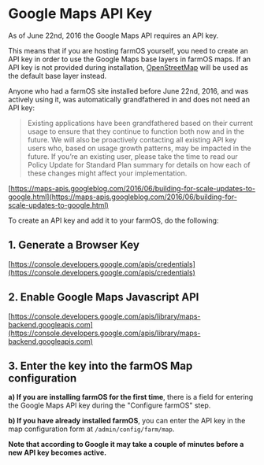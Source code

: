 # Google Maps API Key

As of June 22nd, 2016 the Google Maps API requires an API key.

This means that if you are hosting farmOS yourself, you need to create an API
key in order to use the Google Maps base layers in farmOS maps. If an API key
is not provided during installation, [OpenStreetMap] will be used as the
default base layer instead.

Anyone who had a farmOS site installed before June 22nd, 2016, and was actively
using it, was automatically grandfathered in and does not need an API key:

> Existing applications have been grandfathered based on their current usage to
> ensure that they continue to function both now and in the future. We will
> also be proactively contacting all existing API key users who, based on usage
> growth patterns, may be impacted in the future. If you’re an existing user,
> please take the time to read our Policy Update for Standard Plan summary for
> details on how each of these changes might affect your implementation.

[https://maps-apis.googleblog.com/2016/06/building-for-scale-updates-to-google.html](https://maps-apis.googleblog.com/2016/06/building-for-scale-updates-to-google.html)

To create an API key and add it to your farmOS, do the following:

## 1. Generate a Browser Key

[https://console.developers.google.com/apis/credentials](https://console.developers.google.com/apis/credentials)

## 2. Enable Google Maps Javascript API

[https://console.developers.google.com/apis/library/maps-backend.googleapis.com](https://console.developers.google.com/apis/library/maps-backend.googleapis.com)

## 3. Enter the key into the farmOS Map configuration

**a) If you are installing farmOS for the first time**, there is a field for entering
the Google Maps API key during the "Configure farmOS" step.

**b) If you have already installed farmOS**, you can enter the API key in the map
configuration form at `/admin/config/farm/map`.

**Note that according to Google it may take a couple of minutes before a new
API key becomes active.**

[OpenStreetMap]: https://www.openstreetmap.org

